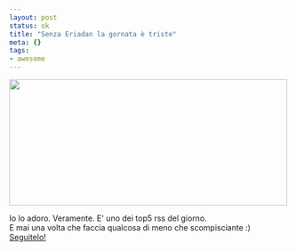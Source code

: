 ```yaml
--- 
layout: post
status: ok
title: "Senza Eriadan la gornata è triste"
meta: {}
tags: 
- awesome
---
```

<img src="http://fast.mgpf.it//eriadan_pepepe.jpg" alt="" title="eriadan_pepepe" width="500" height="227" class="aligncenter size-full wp-image-694" />
  
Io lo adoro. Veramente. E' uno dei top5 rss del giorno.  
E mai una volta che faccia qualcosa di meno che scompisciante :)  
[Seguitelo!](http://www.shockdom.com/eriadan/?p=3024)
 
